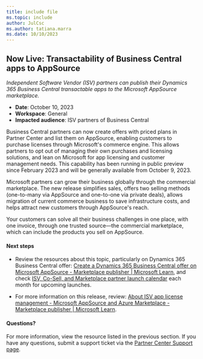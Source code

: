 ```yaml
---
title: include file
ms.topic: include
author: JulCsc
ms.author: tatiana.marra
ms.date: 10/10/2023
---
```


## Now Live: Transactability of Business Central apps to AppSource

_Independent Software Vendor (ISV) partners can publish their Dynamics 365 Business Central transactable apps to the Microsoft AppSource marketplace._

- **Date**: October 10, 2023
- **Workspace**: General
- **Impacted audience**: ISV partners of Business Central

Business Central partners can now create offers with priced plans in Partner Center and list them on AppSource, enabling customers to purchase licenses through Microsoft's commerce engine. This allows partners to opt out of managing their own purchases and licensing solutions, and lean on Microsoft for app licensing and customer management needs. This capability has been running in public preview since February 2023 and will be generally available from October 9, 2023.

Microsoft partners can grow their business globally through the commercial marketplace. The new release simplifies sales, offers two selling methods (one-to-many via AppSource and one-to-one via private deals), allows migration of current commerce business to save infrastructure costs, and helps attract new customers through AppSource's reach.

Your customers can solve all their business challenges in one place, with one invoice, through one trusted source—the commercial marketplace, which can include the products you sell on AppSource.

#### Next steps

- Review the resources about this topic, particularly on Dynamics 365 Business Central offer: [Create a Dynamics 365 Business Central offer on Microsoft AppSource - Marketplace publisher | Microsoft Learn](../../../marketplace/dynamics-365-business-central-offer-setup.md), and check [ISV, Co-Sell, and Marketplace partner launch calendar](https://partner.microsoft.com/resources/detail/partner-launch-calendar-isv-pdf) each month for upcoming launches.

- For more information on this release, review: [About ISV app license management - Microsoft AppSource and Azure Marketplace - Marketplace publisher | Microsoft Learn](../../../marketplace/isv-app-license-management.md).

#### Questions?

For more information, view the resource listed in the previous section. If you have any questions, submit a support ticket via the [Partner Center Support page](https://partner.microsoft.com/support/?stage=1).
